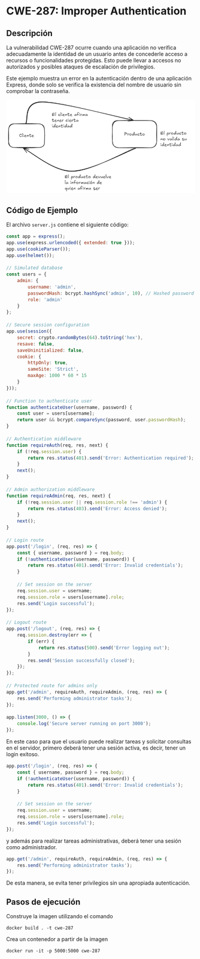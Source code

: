 # CWE-287: Improper Authentication

## Descripción
La vulnerabilidad CWE-287 ocurre cuando una aplicación no verifica adecuadamente la identidad de un usuario antes de concederle acceso a recursos o funcionalidades protegidas. Esto puede llevar a accesos no autorizados y posibles ataques de escalación de privilegios.

Este ejemplo muestra un error en la autenticación dentro de una aplicación Express, donde solo se verifica la existencia del nombre de usuario sin comprobar la contraseña.

![alt text](../../Weaknesses/CWE-287/image.png)

## Código de Ejemplo
El archivo `server.js` contiene el siguiente código:

```javascript
const app = express();
app.use(express.urlencoded({ extended: true }));
app.use(cookieParser());
app.use(helmet()); 

// Simulated database 
const users = {
    admin: {
        username: 'admin',
        passwordHash: bcrypt.hashSync('admin', 10), // Hashed password
        role: 'admin'
    }
};

// Secure session configuration
app.use(session({
    secret: crypto.randomBytes(64).toString('hex'), 
    resave: false,
    saveUninitialized: false,
    cookie: {
        httpOnly: true,
        sameSite: 'Strict',
        maxAge: 1000 * 60 * 15
    }
}));

// Function to authenticate user
function authenticateUser(username, password) {
    const user = users[username];
    return user && bcrypt.compareSync(password, user.passwordHash);
}

// Authentication middleware
function requireAuth(req, res, next) {
    if (!req.session.user) {
        return res.status(401).send('Error: Authentication required');
    }
    next();
}

// Admin authorization middleware
function requireAdmin(req, res, next) {
    if (!req.session.user || req.session.role !== 'admin') {
        return res.status(403).send('Error: Access denied');
    }
    next();
}

// Login route
app.post('/login', (req, res) => {
    const { username, password } = req.body;
    if (!authenticateUser(username, password)) {
        return res.status(401).send('Error: Invalid credentials');
    }

    // Set session on the server
    req.session.user = username;
    req.session.role = users[username].role;
    res.send('Login successful');
});

// Logout route
app.post('/logout', (req, res) => {
    req.session.destroy(err => {
        if (err) {
            return res.status(500).send('Error logging out');
        }
        res.send('Session successfully closed');
    });
});

// Protected route for admins only
app.get('/admin', requireAuth, requireAdmin, (req, res) => {
    res.send('Performing administrator tasks');
});

app.listen(3000, () => {
    console.log('Secure server running on port 3000');
});

```

En este caso para que el usuario puede realizar tareas y solicitar consultas en el servidor, primero deberá tener una sesión activa, es decir, tener un login exitoso.
```javascript
app.post('/login', (req, res) => {
    const { username, password } = req.body;
    if (!authenticateUser(username, password)) {
        return res.status(401).send('Error: Invalid credentials');
    }

    // Set session on the server
    req.session.user = username;
    req.session.role = users[username].role;
    res.send('Login successful');
});
```
y además para realizar tareas administrativas, deberá tener una sesión como administrador.

```javascript
app.get('/admin', requireAuth, requireAdmin, (req, res) => {
    res.send('Performing administrator tasks');
});
```

De esta manera, se evita tener privilegios sin una apropiada autenticación.


## Pasos de ejecución

Construye la imagen utilizando el comando
```
docker build . -t cwe-287
```

Crea un contenedor a partir de la imagen
```
docker run -it -p 5000:5000 cwe-287
```